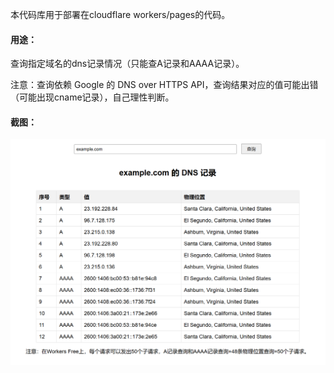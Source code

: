 本代码库用于部署在cloudflare workers/pages的代码。

#### 用途：

查询指定域名的dns记录情况（只能查A记录和AAAA记录）。

注意：查询依赖 Google 的 DNS over HTTPS API，查询结果对应的值可能出错（可能出现cname记录），自己理性判断。

#### 截图：

<img src="images\1.png" />